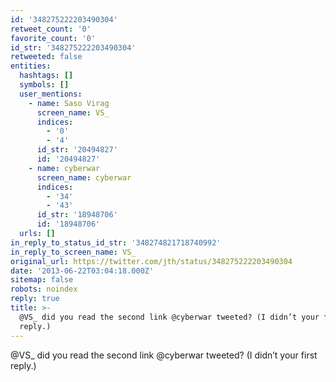 ```yaml
---
id: '348275222203490304'
retweet_count: '0'
favorite_count: '0'
id_str: '348275222203490304'
retweeted: false
entities:
  hashtags: []
  symbols: []
  user_mentions:
    - name: Saso Virag
      screen_name: VS_
      indices:
        - '0'
        - '4'
      id_str: '20494827'
      id: '20494827'
    - name: cyberwar
      screen_name: cyberwar
      indices:
        - '34'
        - '43'
      id_str: '18948706'
      id: '18948706'
  urls: []
in_reply_to_status_id_str: '348274821718740992'
in_reply_to_screen_name: VS_
original_url: https://twitter.com/jth/status/348275222203490304
date: '2013-06-22T03:04:18.000Z'
sitemap: false
robots: noindex
reply: true
title: >-
  @VS_ did you read the second link @cyberwar tweeted? (I didn’t your first
  reply.)
---
```


@VS_ did you read the second link @cyberwar tweeted? (I didn’t your first reply.)